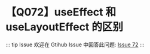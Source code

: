 # 【Q072】useEffect 和 useLayoutEffect 的区别


::: tip Issue
欢迎在 Gtihub Issue 中回答此问题: [Issue 72](https://github.com/kangyana/daily-question/issues/72)
:::

